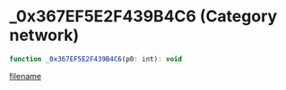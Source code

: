 # _0x367EF5E2F439B4C6 (Category network)

```js
function _0x367EF5E2F439B4C6(p0: int): void
```

[filename](_0x367EF5E2F439B4C6_m.md ':include')